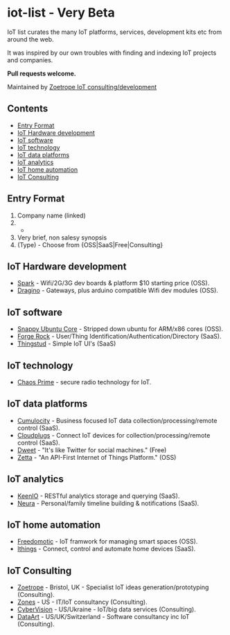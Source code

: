 # iot-list - Very Beta
IoT list curates the many IoT platforms, services, development kits etc from around the web.

It was inspired by our own troubles with finding and indexing IoT projects and companies. 

**Pull requests welcome.**

Maintained by [Zoetrope IoT consulting/development](https://zoetrope.io)

## Contents
<!-- Generate with `doctoc README.md --github --title " "` -->
<!-- START doctoc generated TOC please keep comment here to allow auto update -->
<!-- DON'T EDIT THIS SECTION, INSTEAD RE-RUN doctoc TO UPDATE -->
 

- [Entry Format](#entry-format)
- [IoT Hardware development](#iot-hardware-development)
- [IoT software](#iot-software)
- [IoT technology](#iot-technology)
- [IoT data platforms](#iot-data-platforms)
- [IoT analytics](#iot-analytics)
- [IoT home automation](#iot-home-automation)
- [IoT Consulting](#iot-consulting)

<!-- END doctoc generated TOC please keep comment here to allow auto update -->

## Entry Format

1. Company name (linked)
2. -
3. Very brief, non salesy synopsis
4. (Type) - Choose from {OSS|SaaS|Free|Consulting}

## IoT Hardware development

* [Spark](http://spark.io) - Wifi/2G/3G dev boards & platform $10 starting price (OSS).
* [Dragino](http://www.dragino.com/) - Gateways, plus arduino compatible Wifi dev modules (OSS).

## IoT software

* [Snappy Ubuntu Core](http://www.ubuntu.com/things) - Stripped down ubuntu for ARM/x86 cores (OSS).
* [Forge Rock](http://www.forgerock.com/) - User/Thing Identification/Authentication/Directory (SaaS).
* [Thingstud](http://www.thingstud.io/) - Simple IoT UI's (SaaS)

## IoT technology
* [Chaos Prime](http://www.chaosprime.com/) - secure radio technology for IoT.

## IoT data platforms

* [Cumulocity](http://www.cumulocity.com/) - Business focused IoT data collection/processing/remote control (SaaS).
* [Cloudplugs](http://cloudplugs.com/features/) - Connect IoT devices for collection/processing/remote control (SaaS).
* [Dweet](http://dweet.io/) - "It's like Twitter for social machines." (Free)
* [Zetta](http://www.zettajs.org/) - "An API-First Internet of Things Platform." (OSS)

## IoT analytics

* [KeenIO](https://keen.io/) - RESTful analytics storage and querying (SaaS).
* [Neura](http://www.theneura.com/) - Personal/family timeline building & notifications (SaaS).

## IoT home automation

* [Freedomotic](http://freedomotic.com/) - IoT framwork for managing smart spaces (OSS).
* [lthings](http://www.lhings.com/) - Connect, control and automate home devices (SaaS).

## IoT Consulting

* [Zoetrope](https://zoetrope.io) - Bristol, UK - Specialist IoT ideas generation/prototyping (Consulting).
* [Zones](http://www.zones.com/) - US - IT/IoT consultancy (Consulting).
* [CyberVision](http://www.cybervisiontech.com/) - US/Ukraine - IoT/big data services (Consulting).
* [DataArt](http://www.dataart.com/) - US/UK/Switzerland - Software consultancy inc IoT (Consulting).
